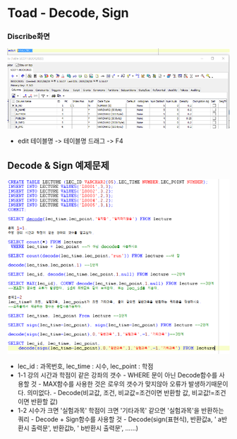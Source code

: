 # Toad - Decode, Sign

### Discribe화면

![](../../../.gitbook/assets/1-3.png)

* edit 테이블명 -&gt; 테이블명 드래그 -&gt; F4

## Decode & Sign 예제문제

![](../../../.gitbook/assets/2-1.png)

* lec\_id : 과목번호, lec\_time : 시수,  lec\_point : 학점
* 1-1 강의 시간과 학점이 같은 강좌의 갯수 - WHERE 문이 아닌 Decode함수를 사용할 것 - MAX함수를 사용한 것은 로우의 갯수가 맞지않아 오류가 발생하기때문이다. 의미없다. - Decode\(비교값, 조건, 비교값=조건이면 반환할 값, 비교값!=조건이면 반환할 값\)
* 1-2 시수가 크면 '실험과목' 학점이 크면 '기타과목' 같으면 '실험과목'을 반환하는 쿼리 - Decode + Sign함수를 사용할 것 - Decode\(sign\(표현식\), 반환값a, ' a반환시 출력문', 반환값b, ' b반환시 출력문', ......\)

